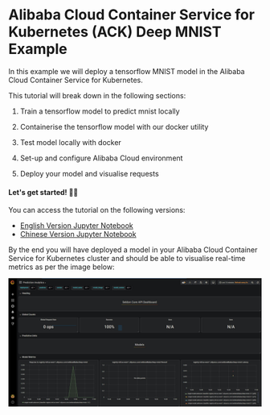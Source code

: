 
# Alibaba Cloud Container Service for Kubernetes (ACK) Deep MNIST Example
In this example we will deploy a tensorflow MNIST model in the Alibaba Cloud Container Service for Kubernetes.

This tutorial will break down in the following sections:

1) Train a tensorflow model to predict mnist locally

2) Containerise the tensorflow model with our docker utility

3) Test model locally with docker

4) Set-up and configure Alibaba Cloud environment

5) Deploy your model and visualise requests

#### Let's get started! 🚀🔥

You can access the tutorial on the following versions:

* [English Version Jupyter Notebook](alibaba_cloud_ack_deep_mnist.ipynb)
* [Chinese Version Jupyter Notebook](alibaba_cloud_ack_deep_mnist_cn.ipynb)

By the end you will have deployed a model in your Alibaba Cloud Container Service for Kubernetes cluster and should be able to visualise real-time metrics as per the image below:

![](images/graf.jpg)
